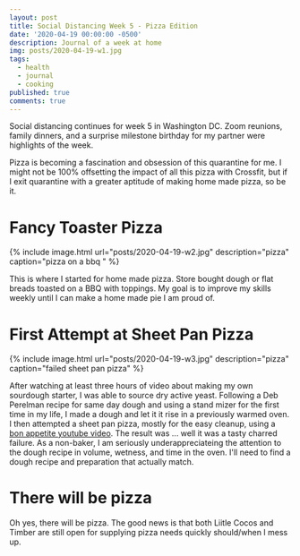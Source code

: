 ```yaml
---
layout: post
title: Social Distancing Week 5 - Pizza Edition
date: '2020-04-19 00:00:00 -0500'
description: Journal of a week at home
img: posts/2020-04-19-w1.jpg
tags:
  - health
  - journal
  - cooking
published: true
comments: true
---
```


Social distancing continues for week 5 in Washington DC. Zoom reunions, family dinners, and a surprise milestone birthday for my partner were highlights of the week.  

Pizza is becoming a fascination and obsession of this quarantine for me. I might not be 100% offsetting the impact of all this pizza with Crossfit, but if I exit quarantine with a greater aptitude of making home made pizza, so be it.  

# Fancy Toaster Pizza

{% include image.html url="posts/2020-04-19-w2.jpg" description="pizza" caption="pizza on a bbq " %}

This is where I started for home made pizza.  Store bought dough or flat breads toasted on a BBQ with toppings.  My goal is to improve my skills weekly until I can make a home made pie I am proud of.

# First Attempt at Sheet Pan Pizza

{% include image.html url="posts/2020-04-19-w3.jpg" description="pizza" caption="failed sheet pan pizza" %}

After watching at least three hours of video about making my own sourdough starter, I was able to source dry active yeast. Following a Deb Perelman recipe for same day dough and using a stand mizer for the first time in my life, I made a dough and let it it rise in a previously warmed oven.  I then attempted a sheet pan pizza, mostly for the easy cleanup, using a [bon appetite youtube video](https://www.youtube.com/watch?v=R5bYP2NlAf4). The result was ... well it was a tasty charred failure.  As a non-baker, I am seriously underappreciateing the attention to the dough recipe in volume, wetness, and time in the oven.  I'll need to find a dough recipe and preparation that actually match.

# There will be pizza

Oh yes, there will be pizza. The good news is that both Liitle Cocos and Timber are still open for supplying pizza needs quickly should/when I mess up.

